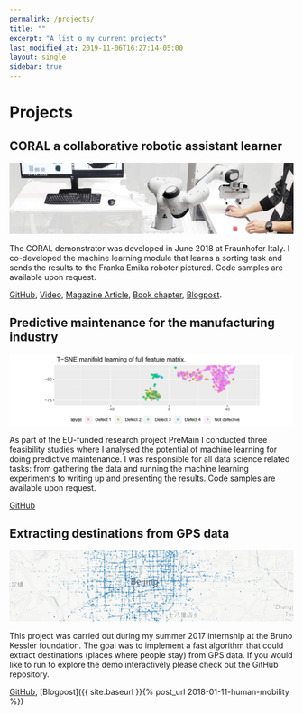 ```yaml
---
permalink: /projects/
title: ""
excerpt: "A list o my current projects"
last_modified_at: 2019-11-06T16:27:14-05:00
layout: single
sidebar: true
---
```

# Projects

## CORAL a collaborative robotic assistant learner

![jpg](/assets/images/projects/coral_teaser.jpg)

The CORAL demonstrator was developed in June 2018 at Fraunhofer Italy. I
co-developed the machine learning module that learns a sorting task and sends
the results to the Franka Emika roboter pictured. Code samples are available
upon request.

[GitHub](https://github.com/sebastianbertoli-portfolio/coral-public),
[Video](/assets/videos/coral.gif),
[Magazine Article](https://www.industrie40-management.de/node/275), 
[Book chapter](https://www.dropbox.com/s/e7au3qce7i1ktl5/Microsoft%20Word%20-%20Tagungsband_WGAB-2018_open-access_Druckdatei.pdf?dl=1),
[Blogpost](https://sebastianbertoli.github.io/blog/coral/).

## Predictive maintenance for the manufacturing industry

![jpg](/assets/images/projects/premain_teaser.jpg)

As part of the EU-funded research project PreMain I conducted three feasibility
studies where I analysed the potential of machine learning for doing predictive
maintenance. I was responsible for all data science related tasks: from
gathering the data and running the machine learning experiments to writing up
and presenting the results. Code samples are available upon request.

[GitHub](https://github.com/sebastianbertoli-portfolio/premain-public)

## Extracting destinations from GPS data

![jpg](/assets/images/projects/readme_teaser.jpg)

This project was carried out during my summer 2017 internship at the Bruno
Kessler foundation. The goal was to implement a fast algorithm that could
extract destinations (places where people stay) from GPS data. If you would
like to run to explore the demo interactively please check out the GitHub
repository.

[GitHub](https://github.com/sebastianbertoli/Github-internship_human_mobility), 
[Blogpost]({{ site.baseurl }}{% post_url 2018-01-11-human-mobility %})

